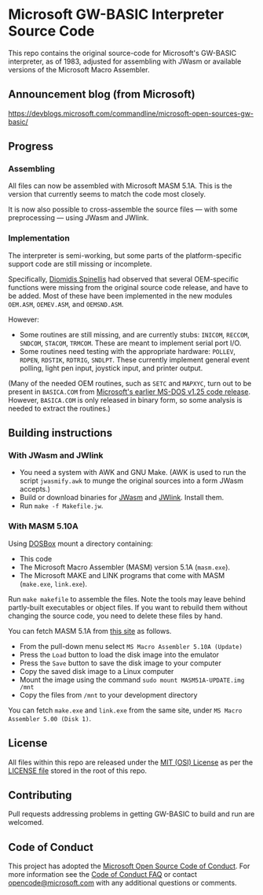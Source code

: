 # Microsoft GW-BASIC Interpreter Source Code

This repo contains the original source-code for Microsoft's GW-BASIC interpreter, as of 1983,
adjusted for assembling with JWasm or available versions of the Microsoft Macro Assembler.

## Announcement blog (from Microsoft)
https://devblogs.microsoft.com/commandline/microsoft-open-sources-gw-basic/

## Progress

### Assembling

All files can now be assembled with Microsoft MASM 5.1A.
This is the version that currently seems to match the code most closely.

It is now also possible to cross-assemble the source files ― with some
preprocessing ― using JWasm and JWlink.

### Implementation

The interpreter is semi-working, but some parts of the platform-specific
support code are still missing or incomplete.

Specifically, [Diomidis Spinellis](https://github.com/dspinellis/GW-BASIC)
had observed that several OEM-specific functions were missing from the
original source code release, and have to be added.
Most of these have been implemented in the new modules `OEM.ASM`,
`OEMEV.ASM`, and `OEMSND.ASM`.

However:
  * Some routines are still missing, and are currently stubs: `INICOM`, `RECCOM`, `SNDCOM`, `STACOM`, `TRMCOM`.  These are meant to implement serial port I/O.
  * Some routines need testing with the appropriate hardware: `POLLEV`, `RDPEN`, `RDSTIK`, `RDTRIG`, `SNDLPT`.  These currently implement general event polling, light pen input, joystick input, and printer output.

(Many of the needed OEM routines, such as `SETC` and `MAPXYC`, turn out to be
present in `BASICA.COM` from [Microsoft's earlier MS-DOS v1.25 code
release](https://github.com/microsoft/MS-DOS).  However, `BASICA.COM` is
only released in binary form, so some analysis is needed to extract the
routines.)

## Building instructions

### With JWasm and JWlink

* You need a system with AWK and GNU Make.  (AWK is used to run the script `jwasmify.awk` to munge the original sources into a form JWasm accepts.)
* Build or download binaries for [JWasm](https://github.com/Baron-von-Riedesel/JWasm) and [JWlink](https://github.com/JWasm/JWlink).  Install them.
* Run `make -f Makefile.jw`.

### With MASM 5.10A

Using  [DOSBox](https://www.dosbox.com/) mount a directory containing:
* This code
* The Microsoft Macro Assembler (MASM) version 5.1A (`masm.exe`).
* The Microsoft MAKE and LINK programs that come with MASM (`make.exe`, `link.exe`).

Run `make makefile` to assemble the files.
Note the tools may leave behind partly-built executables or object files.
If you want to rebuild them without changing the source code, you need
to delete these files by hand.

You can fetch MASM 5.1A from
[this site](https://www.pcjs.org/software/pcx86/lang/microsoft/masm/5.10x/) as follows.
* From the pull-down menu select `MS Macro Assembler 5.10A (Update)`
* Press the `Load` button to load the disk image into the emulator
* Press the `Save` button to save the disk image to your computer
* Copy  the saved disk image to a Linux computer
* Mount the image using the command `sudo mount MASM51A-UPDATE.img /mnt`
* Copy the files from `/mnt` to your development directory

You can fetch `make.exe` and `link.exe` from the same site, under `MS Macro Assembler 5.00 (Disk 1)`.

## License

All files within this repo are released under the [MIT (OSI) License]( https://en.wikipedia.org/wiki/MIT_License) as per the [LICENSE file](https://github.com/Microsoft/GW-BASIC/blob/master/LICENSE) stored in the root of this repo.

## Contributing

Pull requests addressing problems in getting GW-BASIC to build and run
are welcomed.

## Code of Conduct

This project has adopted the [Microsoft Open Source Code of Conduct](https://opensource.microsoft.com/codeofconduct/).  For more information see the [Code of Conduct FAQ](https://opensource.microsoft.com/codeofconduct/faq/) or contact [opencode@microsoft.com](mailto:opencode@microsoft.com) with any additional questions or comments.
